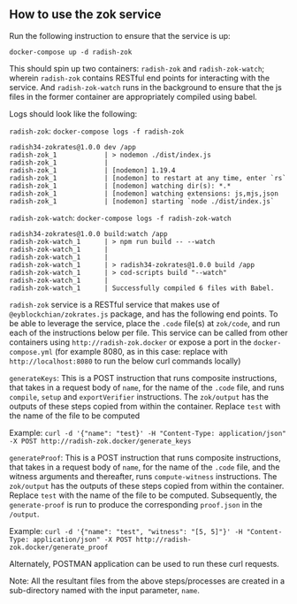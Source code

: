 ## How to use the zok service

Run the following instruction to ensure that the service is up:

`docker-compose up -d radish-zok`

This should spin up two containers: `radish-zok` and `radish-zok-watch`; wherein `radish-zok` contains RESTful end points for interacting with the service. And `radish-zok-watch` runs in the background to ensure that the js files in the former container are appropriately compiled using babel.

Logs should look like the following:

`radish-zok`: `docker-compose logs -f radish-zok`
```
radish34-zokrates@1.0.0 dev /app
radish-zok_1            | > nodemon ./dist/index.js
radish-zok_1            | 
radish-zok_1            | [nodemon] 1.19.4
radish-zok_1            | [nodemon] to restart at any time, enter `rs`
radish-zok_1            | [nodemon] watching dir(s): *.*
radish-zok_1            | [nodemon] watching extensions: js,mjs,json
radish-zok_1            | [nodemon] starting `node ./dist/index.js`

```

`radish-zok-watch`: `docker-compose logs -f radish-zok-watch`

```
radish34-zokrates@1.0.0 build:watch /app
radish-zok-watch_1      | > npm run build -- --watch
radish-zok-watch_1      | 
radish-zok-watch_1      | 
radish-zok-watch_1      | > radish34-zokrates@1.0.0 build /app
radish-zok-watch_1      | > cod-scripts build "--watch"
radish-zok-watch_1      | 
radish-zok-watch_1      | Successfully compiled 6 files with Babel.
```

`radish-zok` service is a RESTful service that makes use of `@eyblockchian/zokrates.js` package, and has the following end points. To be able to leverage the service, place the `.code` file(s) at `zok/code`, and run each of the instructions below per file. This service can be called from other containers using `http://radish-zok.docker` or expose a port in the `docker-compose.yml` (for example 8080, as in this case: replace with `http://localhost:8080` to run the below curl commands locally)

`generateKeys`: This is a POST instruction that runs composite instructions, that takes in a request body of `name`, for the name of the `.code` file, and runs `compile`, `setup` and `exportVerifier` instructions. The `zok/output` has the outputs of these steps copied from within the container. Replace `test` with the name of the file to be computed

Example: `curl -d '{"name": "test}' -H "Content-Type: application/json" -X POST http://radish-zok.docker/generate_keys`

`generateProof`: This is a POST instruction that runs composite instructions, that takes in a request body of `name`, for the name of the `.code` file, and the witness arguments and thereafter, runs `compute-witness` instructions. The `zok/output` has the outputs of these steps copied from within the container. Replace `test` with the name of the file to be computed. Subsequently, the `generate-proof` is run to produce the corresponding `proof.json` in the `/output`.

Example: `curl -d '{"name": "test", "witness": "[5, 5]"}' -H "Content-Type: application/json" -X POST http://radish-zok.docker/generate_proof`

Alternately, POSTMAN application can be used to run these curl requests.

Note: All the resultant files from the above steps/processes are created in a sub-directory named with the input parameter, `name`.

